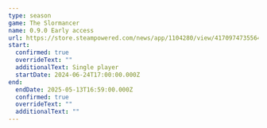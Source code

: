 ```yaml
---
type: season
game: The Slormancer
name: 0.9.0 Early access
url: https://store.steampowered.com/news/app/1104280/view/4170974735564951688
start:
  confirmed: true
  overrideText: ""
  additionalText: Single player
  startDate: 2024-06-24T17:00:00.000Z
end:
  endDate: 2025-05-13T16:59:00.000Z
  confirmed: true
  overrideText: ""
  additionalText: ""
---
```

